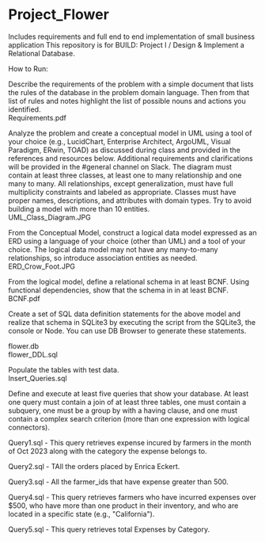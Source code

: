 # Project_Flower
Includes requirements and full end to end implementation of small business application
This repository is for BUILD: Project I / Design & Implement a Relational Database.

How to Run:

Describe the requirements of the problem with a simple document that lists the rules of the database in the problem domain language. Then from that list of rules and notes highlight the list of possible nouns and actions you identified.  
Requirements.pdf

Analyze the problem and create a conceptual model in UML using a tool of your choice (e.g., LucidChart, Enterprise Architect, ArgoUML, Visual Paradigm, ERwin, TOAD) as discussed during class and provided in the references and resources below. Additional requirements and clarifications will be provided in the #general channel on Slack. The diagram must contain at least three classes, at least one to many relationship and one many to many. All relationships, except generalization, must have full multiplicity constraints and labeled as appropriate. Classes must have proper names, descriptions, and attributes with domain types. Try to avoid building a model with more than 10 entities.  
UML_Class_Diagram.JPG

From the Conceptual Model, construct a logical data model expressed as an ERD using a language of your choice (other than UML) and a tool of your choice. The logical data model may not have any many-to-many relationships, so introduce association entities as needed.  
ERD_Crow_Foot.JPG

From the logical model, define a relational schema in at least BCNF. Using functional dependencies, show that the schema in in at least BCNF.  
BCNF.pdf

Create a set of SQL data definition statements for the above model and realize that schema in SQLite3 by executing the script from the SQLite3, the console or Node. You can use DB Browser to generate these statements.  

flower.db  
flower_DDL.sql

Populate the tables with test data.  
Insert_Queries.sql

Define and execute at least five queries that show your database. At least one query must contain a join of at least three tables, one must contain a subquery, one must be a group by with a having clause, and one must contain a complex search criterion (more than one expression with logical connectors).  

Query1.sql - This query retrieves expense incured by farmers in the month of Oct 2023 along with the category the expense belongs to.

Query2.sql - TAll the orders placed by Enrica Eckert.

Query3.sql - All the farmer_ids that have expense greater than 500.

Query4.sql - This query retrieves farmers who have incurred expenses over $500, who have more than one product in their inventory, and who are located in a specific state (e.g., "California").

Query5.sql - This query retrieves total Expenses by Category.
